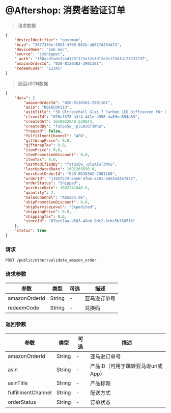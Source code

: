 # @Aftershop: 消费者验证订单

> 请求数据

```json
{
    "deviceIdentifier": "postman",
    "bcid": "2877383e-5551-4708-862b-a0827d294d73",
    "deviceName": "bob mac",
    "source": "jsSnippet",
    "_auth": "160asdfadsfasd123f123a12s3d12a3s123dfa12323123Z",
    "amazonOrderId": "028-8130362-2901161",
    "redeemCode": "12345"
}
```

> 返回JSON数据

```json
{
    "data": {
        "amazonOrderId": "028-8130362-2901161",
        "asin": "B016CDK113",
        "asinTitle": "3D Ultraschall Glas 7 Farben LED Diffusoren für ätherische Öle, Aroma Diffuser Luftbefeuchter, Vernebler Duftlampe Öle Diffusor mit Wasserlose",
        "clientId": "076e3378-a3f4-441e-a998-4a89ee894d83",
        "createdAt": 1610022048.528844,
        "createdBy": "fatSs5w_-pluAiGT3Wnu",
        "freezed": false,
        "fulfillmentChannel": "AFN",
        "giftWrapPrice": 0.0,
        "giftWrapTax": 0.0,
        "itemPrice": 0.0,
        "itemPromotionDiscount": 0.0,
        "itemTax": 0.0,
        "lastModifiedBy": "fatSs5w_-pluAiGT3Wnu",
        "lastUpdatedDate": 1602265690.0,
        "merchantOrderId": "028-8630362-2901160",
        "orderId": "1195f274-e3e6-4fbe-a381-b8555d4e7d72",
        "orderStatus": "Shipped",
        "purchaseDate": 1602241848.0,
        "quantity": 2,
        "salesChannel": "Amazon.de",
        "shipPromotionDiscount": 0.0,
        "shipServiceLevel": "Expedited",
        "shippingPrice": 0.0,
        "shippingTax": 0.0,
        "storeId": "07ace7aa-b583-48eb-9dc2-0cbc5b760516"
    },
    "status": true
}
```

### 请求

`POST /public/other/validate_amazon_order`

### 请求参数

参数 | 类型 | 可选 | 描述
--------- | ------- | ----------- | -----------
amazonOrderId | String | - | 亚马逊订单号
redeemCode | String | - | 兑换码

### 返回参数

参数 | 类型 | 可选 | 描述
--------- | ------- | ----------- | -----------
amazonOrderId | String | - | 亚马逊订单号
asin | String | - | 产品ID（可用于跳转亚马逊url或App）
asinTitle | String | - | 产品标题
fulfillmentChannel | String | - | 配送方式
orderStatus | String | - | 订单状态
